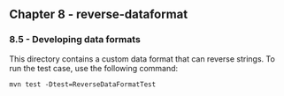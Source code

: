 Chapter 8 - reverse-dataformat
----------------

### 8.5 - Developing data formats

This directory contains a custom data format that can reverse strings. To run the test case, use the following command:

	mvn test -Dtest=ReverseDataFormatTest
